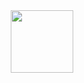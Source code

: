 <div id="header" align="center">
  <img src="50-days-challenge/tree/main/MyWebsites/Google-Clone/Output.png" width="100"/>
</div>